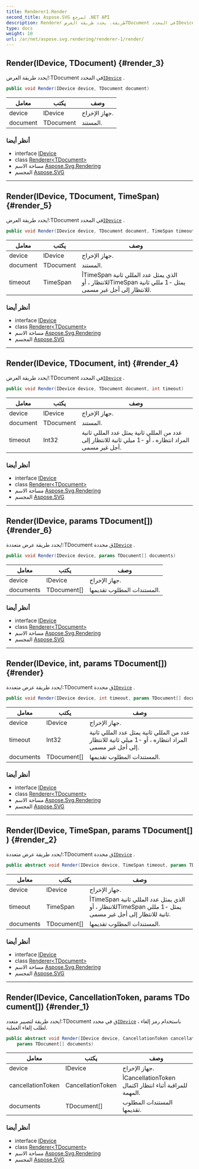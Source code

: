 ```yaml
---
title: Renderer1.Render
second_title: Aspose.SVG لمرجع .NET API
description: Renderer طريقة. يحدد طريقة العرضTDocument في المحددIDevice .
type: docs
weight: 10
url: /ar/net/aspose.svg.rendering/renderer-1/render/
---
```

## Render(IDevice, TDocument) {#render_3}

يحدد طريقة العرض!:TDocument في المحدد[`IDevice`](../../idevice/) .

```csharp
public void Render(IDevice device, TDocument document)
```

| معامل | يكتب | وصف |
| --- | --- | --- |
| device | IDevice | جهاز الإخراج. |
| document | TDocument | المستند. |

### أنظر أيضا

* interface [IDevice](../../idevice/)
* class [Renderer&lt;TDocument&gt;](../)
* مساحة الاسم [Aspose.Svg.Rendering](../../renderer-1/)
* المجسم [Aspose.SVG](../../../)

---

## Render(IDevice, TDocument, TimeSpan) {#render_5}

يحدد طريقة العرض!:TDocument في المحدد[`IDevice`](../../idevice/) .

```csharp
public void Render(IDevice device, TDocument document, TimeSpan timeout)
```

| معامل | يكتب | وصف |
| --- | --- | --- |
| device | IDevice | جهاز الإخراج. |
| document | TDocument | المستند. |
| timeout | TimeSpan | أTimeSpan الذي يمثل عدد المللي ثانية للانتظار ، أوTimeSpan يمثل -1 مللي ثانية للانتظار إلى أجل غير مسمى. |

### أنظر أيضا

* interface [IDevice](../../idevice/)
* class [Renderer&lt;TDocument&gt;](../)
* مساحة الاسم [Aspose.Svg.Rendering](../../renderer-1/)
* المجسم [Aspose.SVG](../../../)

---

## Render(IDevice, TDocument, int) {#render_4}

يحدد طريقة العرض!:TDocument في المحدد[`IDevice`](../../idevice/) .

```csharp
public void Render(IDevice device, TDocument document, int timeout)
```

| معامل | يكتب | وصف |
| --- | --- | --- |
| device | IDevice | جهاز الإخراج. |
| document | TDocument | المستند. |
| timeout | Int32 | عدد من المللي ثانية يمثل عدد المللي ثانية المراد انتظاره ، أو -1 ميلي ثانية للانتظار إلى أجل غير مسمى. |

### أنظر أيضا

* interface [IDevice](../../idevice/)
* class [Renderer&lt;TDocument&gt;](../)
* مساحة الاسم [Aspose.Svg.Rendering](../../renderer-1/)
* المجسم [Aspose.SVG](../../../)

---

## Render(IDevice, params TDocument[]) {#render_6}

يحدد طريقة عرض متعددة!:TDocument ق محددة[`IDevice`](../../idevice/) .

```csharp
public void Render(IDevice device, params TDocument[] documents)
```

| معامل | يكتب | وصف |
| --- | --- | --- |
| device | IDevice | جهاز الإخراج. |
| documents | TDocument[] | المستندات المطلوب تقديمها. |

### أنظر أيضا

* interface [IDevice](../../idevice/)
* class [Renderer&lt;TDocument&gt;](../)
* مساحة الاسم [Aspose.Svg.Rendering](../../renderer-1/)
* المجسم [Aspose.SVG](../../../)

---

## Render(IDevice, int, params TDocument[]) {#render}

يحدد طريقة عرض متعددة!:TDocument ق محددة[`IDevice`](../../idevice/) .

```csharp
public void Render(IDevice device, int timeout, params TDocument[] documents)
```

| معامل | يكتب | وصف |
| --- | --- | --- |
| device | IDevice | جهاز الإخراج. |
| timeout | Int32 | عدد من المللي ثانية يمثل عدد المللي ثانية المراد انتظاره ، أو -1 ميلي ثانية للانتظار إلى أجل غير مسمى. |
| documents | TDocument[] | المستندات المطلوب تقديمها. |

### أنظر أيضا

* interface [IDevice](../../idevice/)
* class [Renderer&lt;TDocument&gt;](../)
* مساحة الاسم [Aspose.Svg.Rendering](../../renderer-1/)
* المجسم [Aspose.SVG](../../../)

---

## Render(IDevice, TimeSpan, params TDocument[]) {#render_2}

يحدد طريقة عرض متعددة!:TDocument ق محددة[`IDevice`](../../idevice/) .

```csharp
public abstract void Render(IDevice device, TimeSpan timeout, params TDocument[] documents)
```

| معامل | يكتب | وصف |
| --- | --- | --- |
| device | IDevice | جهاز الإخراج. |
| timeout | TimeSpan | أTimeSpan الذي يمثل عدد المللي ثانية للانتظار ، أوTimeSpan يمثل -1 مللي ثانية للانتظار إلى أجل غير مسمى. |
| documents | TDocument[] | المستندات المطلوب تقديمها. |

### أنظر أيضا

* interface [IDevice](../../idevice/)
* class [Renderer&lt;TDocument&gt;](../)
* مساحة الاسم [Aspose.Svg.Rendering](../../renderer-1/)
* المجسم [Aspose.SVG](../../../)

---

## Render(IDevice, CancellationToken, params TDocument[]) {#render_1}

يحدد طريقة لتصيير متعدد!:TDocument ق في محدد[`IDevice`](../../idevice/) ، باستخدام رمز إلغاء لطلب إلغاء العملية.

```csharp
public abstract void Render(IDevice device, CancellationToken cancellationToken, 
    params TDocument[] documents)
```

| معامل | يكتب | وصف |
| --- | --- | --- |
| device | IDevice | جهاز الإخراج. |
| cancellationToken | CancellationToken | أCancellationToken للمراقبة أثناء انتظار اكتمال المهمة. |
| documents | TDocument[] | المستندات المطلوب تقديمها. |

### أنظر أيضا

* interface [IDevice](../../idevice/)
* class [Renderer&lt;TDocument&gt;](../)
* مساحة الاسم [Aspose.Svg.Rendering](../../renderer-1/)
* المجسم [Aspose.SVG](../../../)


